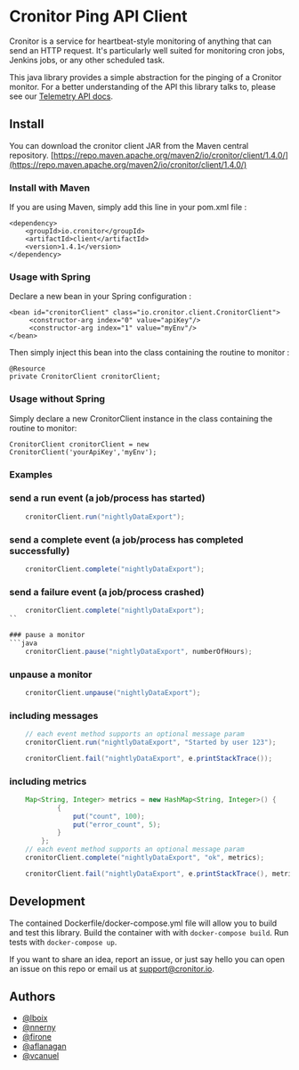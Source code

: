 # Cronitor Ping API Client

Cronitor is a service for heartbeat-style monitoring of anything that can send an HTTP request. It's particularly well suited for monitoring cron jobs, Jenkins jobs, or any other scheduled task.

This java library provides a simple abstraction for the pinging of a Cronitor monitor. For a better understanding of the API this library talks to, please see our [Telemetry API docs](https://cronitor.io/docs/telemetry-api).

## Install
You can download the cronitor client JAR from the Maven central repository.
[https://repo.maven.apache.org/maven2/io/cronitor/client/1.4.0/](https://repo.maven.apache.org/maven2/io/cronitor/client/1.4.0/)

### Install with Maven
If you are using Maven, simply add this line in your pom.xml file :
```
<dependency>
    <groupId>io.cronitor</groupId>
    <artifactId>client</artifactId>
    <version>1.4.1</version>
</dependency>
```

### Usage with Spring

Declare a new bean in your Spring configuration :
```
<bean id="cronitorClient" class="io.cronitor.client.CronitorClient">
     <constructor-arg index="0" value="apiKey"/>
     <constructor-arg index="1" value="myEnv"/>
</bean>
```

Then simply inject this bean into the class containing the routine to monitor :
```
@Resource
private CronitorClient cronitorClient;
```

### Usage without Spring
Simply declare a new CronitorClient instance in the class containing the routine to monitor:
```
CronitorClient cronitorClient = new CronitorClient('yourApiKey','myEnv');
```

### Examples

### send a run event (a job/process has started)
```java
    cronitorClient.run("nightlyDataExport");
```

### send a complete event (a job/process has completed successfully)
```java
    cronitorClient.complete("nightlyDataExport");
```

### send a failure event (a job/process crashed)
```java
    cronitorClient.complete("nightlyDataExport");
``

### pause a monitor
```java
    cronitorClient.pause("nightlyDataExport", numberOfHours);
```

### unpause a monitor
```java
    cronitorClient.unpause("nightlyDataExport");
```

### including messages
```java
    // each event method supports an optional message param
    cronitorClient.run("nightlyDataExport", "Started by user 123");

    cronitorClient.fail("nightlyDataExport", e.printStackTrace());
```

### including metrics
```java
    Map<String, Integer> metrics = new HashMap<String, Integer>() {
            {
                put("count", 100);
                put("error_count", 5);
            }
        };
    // each event method supports an optional message param
    cronitorClient.complete("nightlyDataExport", "ok", metrics);

    cronitorClient.fail("nightlyDataExport", e.printStackTrace(), metrics);
```

## Development

The contained Dockerfile/docker-compose.yml file will allow you to build and test this library. Build the container with with `docker-compose build`. Run tests with `docker-compose up`.

If you want to share an idea, report an issue, or just say hello you can open an issue on this repo or email us at support@cronitor.io.

## Authors
- [@lboix](https://github.com/lboix)
- [@nnerny](https://github.com/nnerny)
- [@firone](https://github.com/firone)
- [@aflanagan](https://github.com/aflanagan)
- [@vcanuel](https://github.com/vcanuel)

